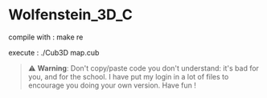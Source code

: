 # Wolfenstein_3D_C

compile with :  make re

execute :  ./Cub3D map.cub

> :warning: **Warning**: Don't copy/paste code you don't understand: it's bad for you, and for the school. I have put my login in a lot of files to encourage you doing your own version. Have fun !
